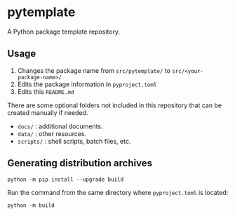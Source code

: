 # pytemplate

A Python package template repository.

## Usage

1. Changes the package name from `src/pytemplate/` to `src/<your-package-name>/`
2. Edits the package information in `pyproject.toml`
3. Edits this `README.md`

There are some optional folders not included in this repository that can be created manually if needed.

- `docs/` : additional documents.
- `data/` : other resources.
- `scripts/` : shell scripts, batch files, etc.

## Generating distribution archives

```shell
python -m pip install --upgrade build
```

Run the command from the same directory where `pyproject.toml` is located:

```shell
python -m build
```
